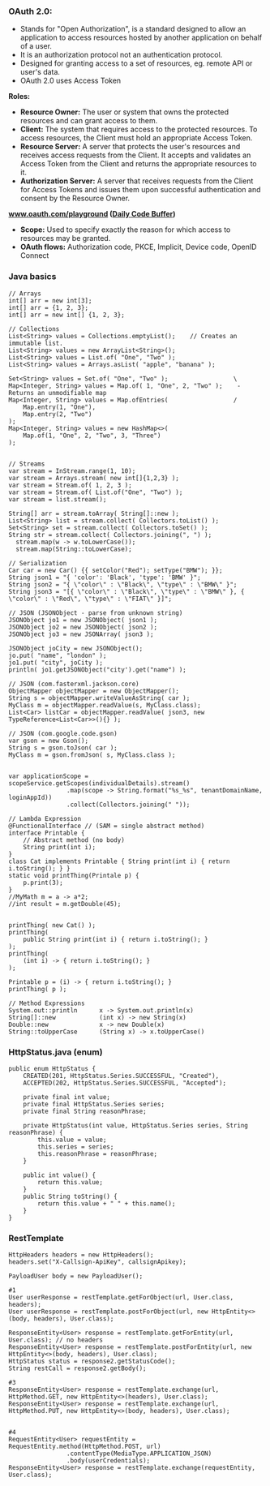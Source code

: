 ### OAuth 2.0: 
- Stands for "Open Authorization", is a standard designed to allow an application to access resources hosted by another application on behalf of a user.
- It is an authorization protocol not an authentication protocol.
- Designed for granting access to a set of resources, eg. remote API or user's data.
- OAuth 2.0 uses Access Token

__Roles:__
- __Resource Owner:__ The user or system that owns the protected resources and can grant access to them.
- __Client:__ The system that requires access to the protected resources. To access resources, the Client must hold an appropriate Access Token.
- __Resource Server:__ A server that protects the user's resources and receives access requests from the Client. It accepts and validates an Access Token from the Client and returns the appropriate resources to it.
- __Authorization Server:__ A server that receives requests from the Client for Access Tokens and issues them upon successful authentication and consent by the Resource Owner.

__www.oauth.com/playground ([Daily Code Buffer](http://www.youtube.com/watch?v=tWcqSIQr6Ks))__
- __Scope:__ Used to specify exactly the reason for which access to resources may be granted.
- __OAuth flows:__ Authorization code, PKCE, Implicit, Device code, OpenID Connect



### Java basics
```
// Arrays
int[] arr = new int[3];
int[] arr = {1, 2, 3};
int[] arr = new int[] {1, 2, 3};

// Collections
List<String> values = Collections.emptyList();    // Creates an immutable list.
List<String> values = new ArrayList<String>();
List<String> values = List.of( "One", "Two" );
List<String> values = Arrays.asList( "apple", "banana" );

Set<String> values = Set.of( "One", "Two" );                  \
Map<Integer, String> values = Map.of( 1, "One", 2, "Two" );    - Returns an unmodifiable map
Map<Integer, String> values = Map.ofEntries(                  /
    Map.entry(1, "One"),
    Map.entry(2, "Two")
);
Map<Integer, String> values = new HashMap<>( 
    Map.of(1, "One", 2, "Two", 3, "Three")
);


// Streams
var stream = InStream.range(1, 10);
var stream = Arrays.stream( new int[]{1,2,3} );
var stream = Stream.of( 1, 2, 3 );
var stream = Stream.of( List.of("One", "Two") );
var stream = list.stream();

String[] arr = stream.toArray( String[]::new );
List<String> list = stream.collect( Collectors.toList() );
Set<String> set = stream.collect( Collectors.toSet() );
String str = stream.collect( Collectors.joining(", ") );
  stream.map(w -> w.toLowerCase());
  stream.map(String::toLowerCase);

// Serialization
Car car = new Car() {{ setColor("Red"); setType("BMW"); }};
String json1 = "{ 'color': 'Black', 'type': 'BMW' }";
String json2 = "{ \"color\" : \"Black\", \"type\" : \"BMW\" }";
String json3 = "[{ \"color\" : \"Black\", \"type\" : \"BMW\" }, { \"color\" : \"Red\", \"type\" : \"FIAT\" }]";

// JSON (JSONObject - parse from unknown string)
JSONObject jo1 = new JSONObject( json1 );
JSONObject jo2 = new JSONObject( json2 );
JSONObject jo3 = new JSONArray( json3 );

JSONObject joCity = new JSONObject();
jo.put( "name", "london" );
jo1.put( "city", joCity );
println( jo1.getJSONObject("city').get("name") );

// JSON (com.fasterxml.jackson.core)
ObjectMapper objectMapper = new ObjectMapper();
String s = objectMapper.writeValueAsString( car );
MyClass m = objectMapper.readValue(s, MyClass.class);
List<Car> listCar = objectMapper.readValue( json3, new TypeReference<List<Car>>(){} );

// JSON (com.google.code.gson)
var gson = new Gson();
String s = gson.toJson( car );
MyClass m = gson.fromJson( s, MyClass.class );


var applicationScope = scopeService.getScopes(individualDetails).stream()
                .map(scope -> String.format("%s_%s", tenantDomainName, loginAppId))
                .collect(Collectors.joining(" "));

// Lambda Expression
@FunctionalInterface // (SAM = single abstract method)
interface Printable {
    // Abstract method (no body)
    String print(int i);
}
class Cat implements Printable { String print(int i) { return i.toString(); } }
static void printThing(Printale p) {
	p.print(3);
}
//MyMath m = a -> a*2;
//int result = m.getDouble(45);


printThing( new Cat() );
printThing(
	public String print(int i) { return i.toString(); }
);
printThing(
	(int i) -> { return i.toString(); }
);

Printable p = (i) -> { return i.toString(); }
printThing( p );

// Method Expressions
System.out::println      x -> System.out.println(x)
String[]::new            (int x) -> new String(x)
Double::new              x -> new Double(x)
String::toUpperCase      (String x) -> x.toUpperCase()
```

### HttpStatus.java (enum)
```
public enum HttpStatus {
    CREATED(201, HttpStatus.Series.SUCCESSFUL, "Created"),
    ACCEPTED(202, HttpStatus.Series.SUCCESSFUL, "Accepted");

    private final int value;
    private final HttpStatus.Series series;
    private final String reasonPhrase;

    private HttpStatus(int value, HttpStatus.Series series, String reasonPhrase) {
        this.value = value;
        this.series = series;
        this.reasonPhrase = reasonPhrase;
    }

    public int value() {
        return this.value;
    }
    public String toString() {
        return this.value + " " + this.name();
    }
}
```

### RestTemplate
```
HttpHeaders headers = new HttpHeaders();
headers.set("X-Callsign-ApiKey", callsignApikey);

PayloadUser body = new PayloadUser();

#1
User userResponse = restTemplate.getForObject(url, User.class, headers);
User userResponse = restTemplate.postForObject(url, new HttpEntity<>(body, headers), User.class);

ResponseEntity<User> response = restTemplate.getForEntity(url, User.class); // no headers
ResponseEntity<User> response = restTemplate.postForEntity(url, new HttpEntity<>(body, headers), User.class);
HttpStatus status = response2.getStatusCode();
String restCall = response2.getBody();

#3
ResponseEntity<User> response = restTemplate.exchange(url, HttpMethod.GET, new HttpEntity<>(headers), User.class);
ResponseEntity<User> response = restTemplate.exchange(url, HttpMethod.PUT, new HttpEntity<>(body, headers), User.class);


#4
RequestEntity<User> requestEntity = RequestEntity.method(HttpMethod.POST, url)
                .contentType(MediaType.APPLICATION_JSON)
                .body(userCredentials);
ResponseEntity<User> response = restTemplate.exchange(requestEntity, User.class);
```


